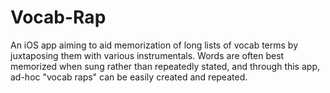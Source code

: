 # Vocab-Rap
An iOS app aiming to aid memorization of long lists of vocab terms by juxtaposing them 
with various instrumentals. Words are often best memorized when sung rather than repeatedly
stated, and through this app, ad-hoc "vocab raps" can be easily created and repeated.
